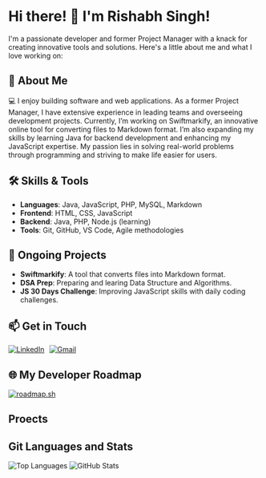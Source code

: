 # Hi there! 👋 I'm Rishabh Singh!

I'm a passionate developer and former Project Manager with a knack for creating innovative tools and solutions. Here's a little about me and what I love working on:

## 🚀 About Me
💻 I enjoy building software and web applications. As a former Project Manager, I have extensive experience in leading teams and overseeing development projects. Currently, I’m working on Swiftmarkify, an innovative online tool for converting files to Markdown format. I’m also expanding my skills by learning Java for backend development and enhancing my JavaScript expertise. My passion lies in solving real-world problems through programming and striving to make life easier for users.

## 🛠️ Skills & Tools
- **Languages**: Java, JavaScript, PHP, MySQL, Markdown
- **Frontend**: HTML, CSS, JavaScript
- **Backend**: Java, PHP, Node.js (learning)
- **Tools**: Git, GitHub, VS Code, Agile methodologies

## 🌱 Ongoing Projects
- **Swiftmarkify**: A tool that converts files into Markdown format.
- **DSA Prep**: Preparing and learing Data Structure and Algorithms.
- **JS 30 Days Challenge**: Improving JavaScript skills with daily coding challenges.

## 📫 Get in Touch
<div style="display: flex; gap: 10px;">
  <a href="https://www.linkedin.com/in/rishabh-singh-2715bb268/">
    <img src="https://img.shields.io/badge/LinkedIn-Connect%20with%20me-%230A66C2?style=flat&logo=linkedin&logoColor=white" alt="LinkedIn" />
  </a>
  <a href="mailto:singhrishabhj19@gmail.com">
    <img src="https://img.shields.io/badge/Gmail-Email%20Me-%23D14836?style=flat&logo=gmail&logoColor=white" alt="Gmail" />
  </a>
</div>

## 🌐 My Developer Roadmap

[![roadmap.sh](https://roadmap.sh/card/wide/66e53a66f34c8868ec26a7be?variant=dark&roadmaps=java)](https://roadmap.sh)

## Proects
[](https://backend.codecrafters.io/progress/shell/23405de6-f754-4927-94ba-d1a04d7c7864)

## Git Languages and Stats
![Top Languages](https://github-readme-stats.vercel.app/api/top-langs/?username=singhrishabhj&layout=compact&langs_count=6&theme=radical)
![GitHub Stats](https://github-readme-stats.vercel.app/api?username=singhrishabhj&show_icons=true&theme=radical)




